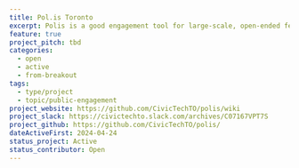 ```yaml
---
title: Pol.is Toronto
excerpt: Polis is a good engagement tool for large-scale, open-ended feedback gathering.
feature: true
project_pitch: tbd
categories:
  - open
  - active
  - from-breakout
tags:
  - type/project
  - topic/public-engagement
project_website: https://github.com/CivicTechTO/polis/wiki
project_slack: https://civictechto.slack.com/archives/C07167VPT7S
project_github: https://github.com/CivicTechTO/polis/
dateActiveFirst: 2024-04-24
status_project: Active
status_contributor: Open
---
```


